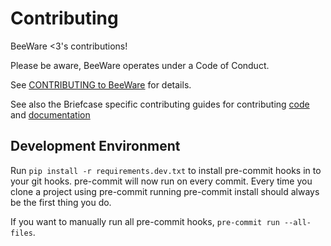 # Contributing

BeeWare <3's contributions!

Please be aware, BeeWare operates under a Code of Conduct.

See [CONTRIBUTING to BeeWare](http://beeware.org/contributing) for details.

See also the Briefcase specific contributing guides for contributing
[code](https://briefcase.readthedocs.io/en/latest/how-to/contribute-code.html)
and
[documentation](https://briefcase.readthedocs.io/en/latest/how-to/contribute-docs.html)

## Development Environment

Run `pip install -r requirements.dev.txt` to install pre-commit hooks in to your git hooks.
pre-commit will now run on every commit. Every time you clone a project using
pre-commit running pre-commit install should always be the first thing you do.

If you want to manually run all pre-commit hooks, `pre-commit run --all-files`.
